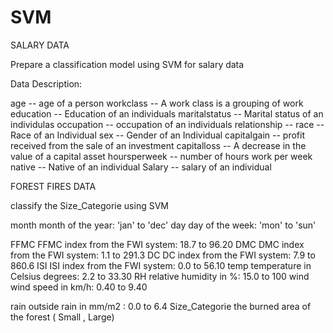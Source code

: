 # SVM

SALARY DATA

Prepare a classification model using SVM for salary data

Data Description:

age -- age of a person
workclass -- A work class is a grouping of work
education -- Education of an individuals
maritalstatus -- Marital status of an individulas
occupation -- occupation of an individuals
relationship --
race -- Race of an Individual
sex -- Gender of an Individual
capitalgain -- profit received from the sale of an investment
capitalloss -- A decrease in the value of a capital asset
hoursperweek -- number of hours work per week
native -- Native of an individual
Salary -- salary of an individual

FOREST FIRES DATA

classify the Size_Categorie using SVM

month month of the year: 'jan' to 'dec'
day day of the week: 'mon' to 'sun'

FFMC FFMC index from the FWI system: 18.7 to 96.20
DMC DMC index from the FWI system: 1.1 to 291.3
DC DC index from the FWI system: 7.9 to 860.6
ISI ISI index from the FWI system: 0.0 to 56.10
temp temperature in Celsius degrees: 2.2 to 33.30
RH relative humidity in %: 15.0 to 100
wind wind speed in km/h: 0.40 to 9.40

rain outside rain in mm/m2 : 0.0 to 6.4
Size_Categorie the burned area of the forest ( Small , Large)
